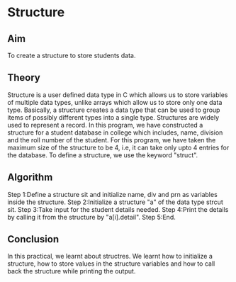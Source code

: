 # Structure
## Aim
To create a structure to store students data.
## Theory
Structure is a user defined data type in C which allows us to store variables of multiple data types, unlike arrays which allow us to store only one data type. Basically, a structure creates a data type that can be used to group items of possibly different types into a single type. Structures are widely used to represent a record. In this program, we have constructed a structure for a student database in college which includes, name, division and the roll number of the student. For this program, we have taken the maximum size of the structure to be 4, i.e, it can take only upto 4 entries for the database. To define a structure, we use the keyword "struct". 
## Algorithm
Step 1:Define a structure sit and initialize name, div and prn as variables inside the structure. 
Step 2:Initialize a structure "a" of the data type strcut sit. 
Step 3:Take input for the student details needed. 
Step 4:Print the details by calling it from the structure by "a[i].detail". 
Step 5:End. 
## Conclusion
In this practical, we learnt about structres. We learnt how to initialize a structure, how to store values in the structure variables and how to call back the structure while printing the output. 
